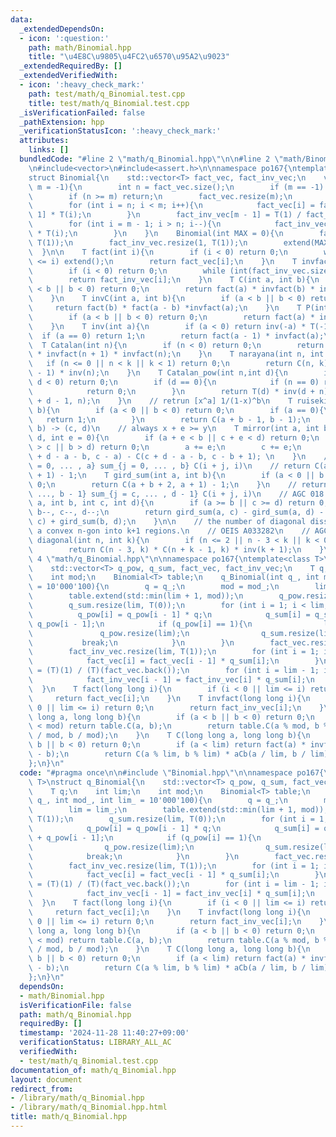 ```yaml
---
data:
  _extendedDependsOn:
  - icon: ':question:'
    path: math/Binomial.hpp
    title: "\u4E8C\u9805\u4FC2\u6570\u95A2\u9023"
  _extendedRequiredBy: []
  _extendedVerifiedWith:
  - icon: ':heavy_check_mark:'
    path: test/math/q_Binomial.test.cpp
    title: test/math/q_Binomial.test.cpp
  _isVerificationFailed: false
  _pathExtension: hpp
  _verificationStatusIcon: ':heavy_check_mark:'
  attributes:
    links: []
  bundledCode: "#line 2 \"math/q_Binomial.hpp\"\n\n#line 2 \"math/Binomial.hpp\"\n\
    \n#include<vector>\n#include<assert.h>\n\nnamespace po167{\ntemplate<class T>\n\
    struct Binomial{\n    std::vector<T> fact_vec, fact_inv_vec;\n    void extend(int\
    \ m = -1){\n        int n = fact_vec.size();\n        if (m == -1) m = n * 2;\n\
    \        if (n >= m) return;\n        fact_vec.resize(m);\n        fact_inv_vec.resize(m);\n\
    \        for (int i = n; i < m; i++){\n            fact_vec[i] = fact_vec[i -\
    \ 1] * T(i);\n        }\n        fact_inv_vec[m - 1] = T(1) / fact_vec[m - 1];\n\
    \        for (int i = m - 1; i > n; i--){\n            fact_inv_vec[i - 1] = fact_inv_vec[i]\
    \ * T(i);\n        }\n    }\n    Binomial(int MAX = 0){\n        fact_vec.resize(1,\
    \ T(1));\n        fact_inv_vec.resize(1, T(1));\n        extend(MAX + 1);\n  \
    \  }\n\n    T fact(int i){\n        if (i < 0) return 0;\n        while (int(fact_vec.size())\
    \ <= i) extend();\n        return fact_vec[i];\n    }\n    T invfact(int i){\n\
    \        if (i < 0) return 0;\n        while (int(fact_inv_vec.size()) <= i) extend();\n\
    \        return fact_inv_vec[i];\n    }\n    T C(int a, int b){\n        if (a\
    \ < b || b < 0) return 0;\n        return fact(a) * invfact(b) * invfact(a - b);\n\
    \    }\n    T invC(int a, int b){\n        if (a < b || b < 0) return 0;\n   \
    \     return fact(b) * fact(a - b) *invfact(a);\n    }\n    T P(int a, int b){\n\
    \        if (a < b || b < 0) return 0;\n        return fact(a) * invfact(a - b);\n\
    \    }\n    T inv(int a){\n        if (a < 0) return inv(-a) * T(-1);\n      \
    \  if (a == 0) return 1;\n        return fact(a - 1) * invfact(a);\n    }\n  \
    \  T Catalan(int n){\n        if (n < 0) return 0;\n        return fact(2 * n)\
    \ * invfact(n + 1) * invfact(n);\n    }\n    T narayana(int n, int k){\n     \
    \   if (n <= 0 || n < k || k < 1) return 0;\n        return C(n, k) *  C(n, k\
    \ - 1) * inv(n);\n    }\n    T Catalan_pow(int n,int d){\n        if (n < 0 ||\
    \ d < 0) return 0;\n        if (d == 0){\n            if (n == 0) return 1;\n\
    \            return 0;\n        }\n        return T(d) * inv(d + n) * C(2 * n\
    \ + d - 1, n);\n    }\n    // retrun [x^a] 1/(1-x)^b\n    T ruiseki(int a,int\
    \ b){\n        if (a < 0 || b < 0) return 0;\n        if (a == 0){\n         \
    \   return 1;\n        }\n        return C(a + b - 1, b - 1);\n    }\n    // (a,\
    \ b) -> (c, d)\n    // always x + e >= y\n    T mirror(int a, int b, int c, int\
    \ d, int e = 0){\n        if (a + e < b || c + e < d) return 0;\n        if (a\
    \ > c || b > d) return 0;\n        a += e;\n        c += e;\n        return C(c\
    \ + d - a - b, c - a) - C(c + d - a - b, c - b + 1); \n    }\n    // return sum_{i\
    \ = 0, ... , a} sum_{j = 0, ... , b} C(i + j, i)\n    // return C(a + b + 2, a\
    \ + 1) - 1;\n    T gird_sum(int a, int b){\n        if (a < 0 || b < 0) return\
    \ 0;\n        return C(a + b + 2, a + 1) - 1;\n    }\n    // return sum_{i = a,\
    \ ..., b - 1} sum_{j = c, ... , d - 1} C(i + j, i)\n    // AGC 018 E\n    T gird_sum_2(int\
    \ a, int b, int c, int d){\n        if (a >= b || c >= d) return 0;\n        a--,\
    \ b--, c--, d--;\n        return gird_sum(a, c) - gird_sum(a, d) - gird_sum(b,\
    \ c) + gird_sum(b, d);\n    }\n\n    // the number of diagonal dissections of\
    \ a convex n-gon into k+1 regions.\n    // OEIS A033282\n    // AGC065D\n    T\
    \ diagonal(int n, int k){\n        if (n <= 2 || n - 3 < k || k < 0) return 0;\n\
    \        return C(n - 3, k) * C(n + k - 1, k) * inv(k + 1);\n    }\n};\n}\n#line\
    \ 4 \"math/q_Binomial.hpp\"\n\nnamespace po167{\ntemplate<class T>\nstruct q_Binomial{\n\
    \    std::vector<T> q_pow, q_sum, fact_vec, fact_inv_vec;\n    T q;\n    int lim;\n\
    \    int mod;\n    Binomial<T> table;\n    q_Binomial(int q_, int mod_, int lim_\
    \ = 10'000'100){\n        q = q_;\n        mod = mod_;\n        lim = lim_;\n\
    \        table.extend(std::min(lim + 1, mod));\n        q_pow.resize(lim, T(1));\n\
    \        q_sum.resize(lim, T(0));\n        for (int i = 1; i < lim; i++){\n  \
    \          q_pow[i] = q_pow[i - 1] * q;\n            q_sum[i] = q_sum[i - 1] +\
    \ q_pow[i - 1];\n            if (q_pow[i] == 1){\n                lim = i;\n \
    \               q_pow.resize(lim);\n                q_sum.resize(lim);\n     \
    \           break;\n            }\n        }\n        fact_vec.resize(lim, T(1));\n\
    \        fact_inv_vec.resize(lim, T(1));\n        for (int i = 1; i < lim; i++){\n\
    \            fact_vec[i] = fact_vec[i - 1] * q_sum[i];\n        }\n        fact_inv_vec.back()\
    \ = (T)(1) / (T)(fact_vec.back());\n        for (int i = lim - 1; i > 0; i--){\n\
    \            fact_inv_vec[i - 1] = fact_inv_vec[i] * q_sum[i];\n        }\n  \
    \  }\n    T fact(long long i){\n        if (i < 0 || lim <= i) return 0;\n   \
    \     return fact_vec[i];\n    }\n    T invfact(long long i){\n        if (i <\
    \ 0 || lim <= i) return 0;\n        return fact_inv_vec[i];\n    }\n    T aCb(long\
    \ long a, long long b){\n        if (a < b || b < 0) return 0;\n        if (a\
    \ < mod) return table.C(a, b);\n        return table.C(a % mod, b % mod) * aCb(a\
    \ / mod, b / mod);\n    }\n    T C(long long a, long long b){\n        if (a <\
    \ b || b < 0) return 0;\n        if (a < lim) return fact(a) * invfact(b) * invfact(a\
    \ - b);\n        return C(a % lim, b % lim) * aCb(a / lim, b / lim);\n    }\n\
    };\n}\n"
  code: "#pragma once\n\n#include \"Binomial.hpp\"\n\nnamespace po167{\ntemplate<class\
    \ T>\nstruct q_Binomial{\n    std::vector<T> q_pow, q_sum, fact_vec, fact_inv_vec;\n\
    \    T q;\n    int lim;\n    int mod;\n    Binomial<T> table;\n    q_Binomial(int\
    \ q_, int mod_, int lim_ = 10'000'100){\n        q = q_;\n        mod = mod_;\n\
    \        lim = lim_;\n        table.extend(std::min(lim + 1, mod));\n        q_pow.resize(lim,\
    \ T(1));\n        q_sum.resize(lim, T(0));\n        for (int i = 1; i < lim; i++){\n\
    \            q_pow[i] = q_pow[i - 1] * q;\n            q_sum[i] = q_sum[i - 1]\
    \ + q_pow[i - 1];\n            if (q_pow[i] == 1){\n                lim = i;\n\
    \                q_pow.resize(lim);\n                q_sum.resize(lim);\n    \
    \            break;\n            }\n        }\n        fact_vec.resize(lim, T(1));\n\
    \        fact_inv_vec.resize(lim, T(1));\n        for (int i = 1; i < lim; i++){\n\
    \            fact_vec[i] = fact_vec[i - 1] * q_sum[i];\n        }\n        fact_inv_vec.back()\
    \ = (T)(1) / (T)(fact_vec.back());\n        for (int i = lim - 1; i > 0; i--){\n\
    \            fact_inv_vec[i - 1] = fact_inv_vec[i] * q_sum[i];\n        }\n  \
    \  }\n    T fact(long long i){\n        if (i < 0 || lim <= i) return 0;\n   \
    \     return fact_vec[i];\n    }\n    T invfact(long long i){\n        if (i <\
    \ 0 || lim <= i) return 0;\n        return fact_inv_vec[i];\n    }\n    T aCb(long\
    \ long a, long long b){\n        if (a < b || b < 0) return 0;\n        if (a\
    \ < mod) return table.C(a, b);\n        return table.C(a % mod, b % mod) * aCb(a\
    \ / mod, b / mod);\n    }\n    T C(long long a, long long b){\n        if (a <\
    \ b || b < 0) return 0;\n        if (a < lim) return fact(a) * invfact(b) * invfact(a\
    \ - b);\n        return C(a % lim, b % lim) * aCb(a / lim, b / lim);\n    }\n\
    };\n}\n"
  dependsOn:
  - math/Binomial.hpp
  isVerificationFile: false
  path: math/q_Binomial.hpp
  requiredBy: []
  timestamp: '2024-11-28 11:40:27+09:00'
  verificationStatus: LIBRARY_ALL_AC
  verifiedWith:
  - test/math/q_Binomial.test.cpp
documentation_of: math/q_Binomial.hpp
layout: document
redirect_from:
- /library/math/q_Binomial.hpp
- /library/math/q_Binomial.hpp.html
title: math/q_Binomial.hpp
---
```

